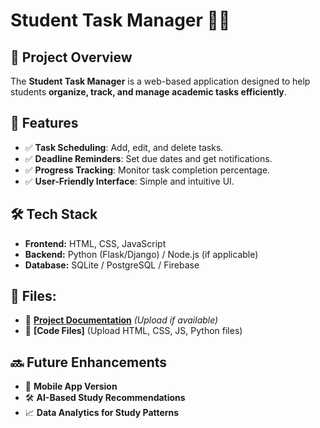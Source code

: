 # Student Task Manager 📝🎯

## 📌 Project Overview
The **Student Task Manager** is a web-based application designed to help students **organize, track, and manage academic tasks efficiently**.

## 🔹 Features
- ✅ **Task Scheduling**: Add, edit, and delete tasks.
- ✅ **Deadline Reminders**: Set due dates and get notifications.
- ✅ **Progress Tracking**: Monitor task completion percentage.
- ✅ **User-Friendly Interface**: Simple and intuitive UI.

## 🛠 Tech Stack
- **Frontend:** HTML, CSS, JavaScript
- **Backend:** Python (Flask/Django) / Node.js (if applicable)
- **Database:** SQLite / PostgreSQL / Firebase

## 📂 Files:
- 📄 **[Project Documentation](./Student_Task_Manager_Documentation.pdf)** *(Upload if available)*
- 📄 **[Code Files]** (Upload HTML, CSS, JS, Python files)

## 🔜 Future Enhancements
- 📲 **Mobile App Version**
- 🛠 **AI-Based Study Recommendations**
- 📈 **Data Analytics for Study Patterns**
